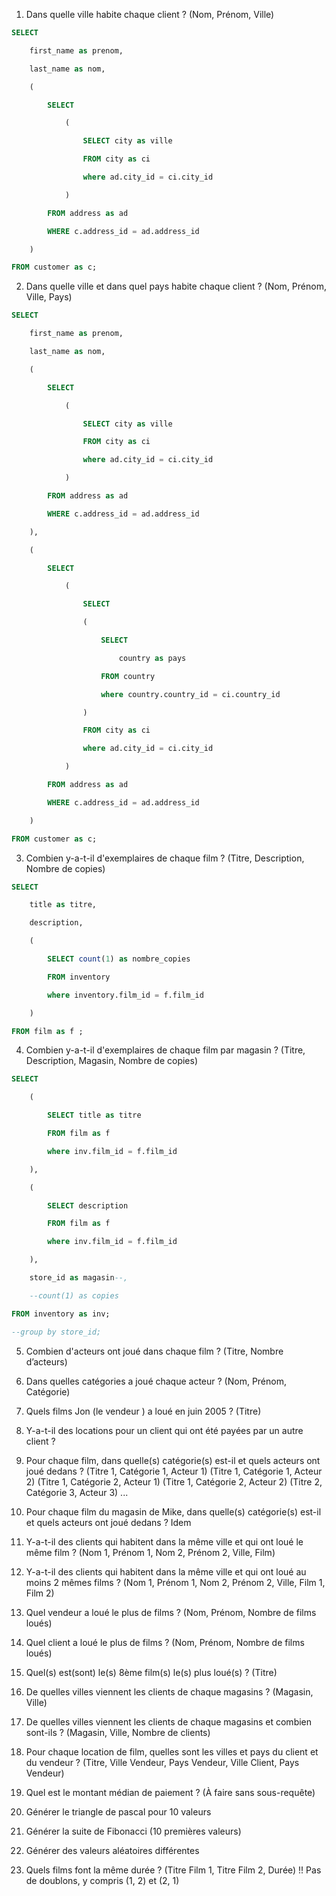 1. Dans quelle ville habite chaque client ?
(Nom, Prénom, Ville)
```sql
SELECT 

	first_name as prenom, 

	last_name as nom, 

	( 

		SELECT  

			( 

				SELECT city as ville  

				FROM city as ci 

				where ad.city_id = ci.city_id  

			) 

		FROM address as ad 

		WHERE c.address_id = ad.address_id  

	)	 

FROM customer as c; 
```
2. Dans quelle ville et dans quel pays habite chaque client ?
(Nom, Prénom, Ville, Pays)
```sql
SELECT 

	first_name as prenom, 

	last_name as nom, 

	( 

		SELECT  

			( 

				SELECT city as ville  

				FROM city as ci 

				where ad.city_id = ci.city_id  

			) 

		FROM address as ad 

		WHERE c.address_id = ad.address_id  

	), 

	( 

		SELECT  

			( 

				SELECT  

				( 

					SELECT 

						country as pays 

					FROM country 

					where country.country_id = ci.country_id  

				) 

				FROM city as ci 

				where ad.city_id = ci.city_id  

			) 

		FROM address as ad 

		WHERE c.address_id = ad.address_id  

	) 

FROM customer as c; 
```
3. Combien y-a-t-il d'exemplaires de chaque film ?
(Titre, Description, Nombre de copies)
```sql
SELECT 

	title as titre, 

	description, 

	( 

		SELECT count(1) as nombre_copies 

		FROM inventory 

		where inventory.film_id = f.film_id 

	) 

FROM film as f ; 
```
4. Combien y-a-t-il d'exemplaires de chaque film par magasin ?
(Titre, Description, Magasin, Nombre de copies)
```sql
SELECT 

	( 

		SELECT title as titre  

		FROM film as f 

		where inv.film_id = f.film_id 

	), 

	( 

		SELECT description 

		FROM film as f 

		where inv.film_id = f.film_id 

	), 

	store_id as magasin--, 

	--count(1) as copies 

FROM inventory as inv; 

--group by store_id; 
```
5. Combien d'acteurs ont joué dans chaque film ?
(Titre, Nombre d’acteurs)
6. Dans quelles catégories a joué chaque acteur ?
(Nom, Prénom, Catégorie)
7. Quels films Jon (le vendeur ) a loué en juin 2005 ?
(Titre)
8. Y-a-t-il des locations pour un client qui ont été payées par un autre client ?
9. Pour chaque film, dans quelle(s) catégorie(s) est-il et quels acteurs ont joué dedans ?
(Titre 1, Catégorie 1, Acteur 1)
(Titre 1, Catégorie 1, Acteur 2)
(Titre 1, Catégorie 2, Acteur 1)
(Titre 1, Catégorie 2, Acteur 2)
(Titre 2, Catégorie 3, Acteur 3)
...
10. Pour chaque film du magasin de Mike, dans quelle(s) catégorie(s) est-il et quels acteurs ont joué dedans ?
Idem
11. Y-a-t-il des clients qui habitent dans la même ville et qui ont loué le même film ?
(Nom 1, Prénom 1, Nom 2, Prénom 2, Ville, Film)

1.  Y-a-t-il des clients qui habitent dans la même ville et qui ont loué au moins 2 mêmes films ?
(Nom 1, Prénom 1, Nom 2, Prénom 2, Ville, Film 1, Film 2)
13. Quel vendeur a loué le plus de films ?
(Nom, Prénom, Nombre de films loués)
14. Quel client a loué le plus de films ?
(Nom, Prénom, Nombre de films loués)
15. Quel(s) est(sont) le(s) 8ème film(s) le(s) plus loué(s) ?
(Titre)
16. De quelles villes viennent les clients de chaque magasins ?
(Magasin, Ville)
17. De quelles villes viennent les clients de chaque magasins et combien sont-ils ?
(Magasin, Ville, Nombre de clients)
18. Pour chaque location de film, quelles sont les villes et pays du client et du vendeur ?
(Titre, Ville Vendeur, Pays Vendeur, Ville Client, Pays Vendeur)
19. Quel est le montant médian de paiement ? (À faire sans sous-requête)
20. Générer le triangle de pascal pour 10 valeurs
21. Générer la suite de Fibonacci (10 premières valeurs)
22. Générer des valeurs aléatoires différentes
23. Quels films font la même durée ?
(Titre Film 1, Titre Film 2, Durée) !! Pas de doublons, y compris (1, 2) et (2, 1)
